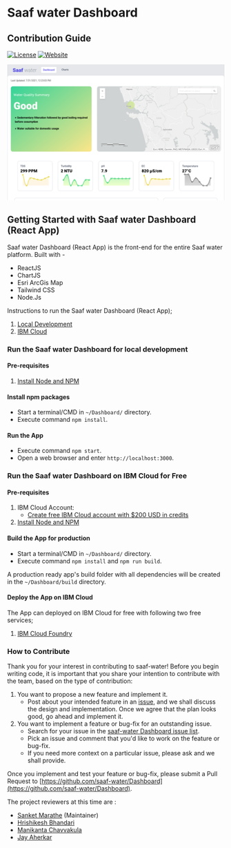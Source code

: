 # Saaf water Dashboard

## Contribution Guide

[![License](https://img.shields.io/badge/License-Apache2-blue.svg)](https://www.apache.org/licenses/LICENSE-2.0)
[![Website](https://img.shields.io/badge/View-Website-blue)](https://saaf-water.eu-gb.mybluemix.net/)

![Dashboard](./docs/images/Dashboard.png)

## Getting Started with Saaf water Dashboard (React App)

Saaf water Dashboard (React App) is the front-end for the entire Saaf water platform. Built with -

- ReactJS
- ChartJS
- Esri ArcGis Map
- Tailwind CSS
- Node.Js

Instructions to run the Saaf water Dashboard (React App);
1. [Local Development](#run-the-saaf-water-dashboard-for-local-development)
2. [IBM Cloud](#run-the-saaf-water-dashboard-on-ibm-cloud-for-free)

### Run the Saaf water Dashboard for local development
#### Pre-requisites
1. [Install Node and NPM](https://nodejs.org/en/download/)

#### Install npm packages
- Start a terminal/CMD in `~/Dashboard/` directory.
- Execute command `npm install`.

#### Run the App
- Execute command `npm start`.
- Open a web browser and enter `http://localhost:3000`.

### Run the Saaf water Dashboard on IBM Cloud for Free
#### Pre-requisites
1. IBM Cloud Account:
    - [Create free IBM Cloud account with $200 USD in credits](https://developer.ibm.com/callforcode/get-started/)
2. [Install Node and NPM](https://nodejs.org/en/download/)

#### Build the App for production
- Start a terminal/CMD in `~/Dashboard/` directory.
- Execute command `npm install` and `npm run build`.

A production ready app's build folder with all dependencies will be created in the `~/Dashboard/build` directory.

#### Deploy the App on IBM Cloud

The App can deployed on IBM Cloud for free with following two free services;
1. [IBM Cloud Foundry](./docs/IBM_CLOUD_FOUNDRY_DEPLOYMENT.md)


### How to Contribute

Thank you for your interest in contributing to saaf-water! Before you begin writing code, it is important that you share your intention to contribute with the team, based on the type of contribution:

1.  You want to propose a new feature and implement it.
    -   Post about your intended feature in an [issue](https://github.com/saaf-water/Dashboard/issues), and we shall discuss the design and implementation. Once we agree that the plan looks good, go ahead and implement it.
2.  You want to implement a feature or bug-fix for an outstanding issue.
    -   Search for your issue in the [saaf-water Dashboard issue list](https://github.com/saaf-water/Dashboard/issues).
    -   Pick an issue and comment that you'd like to work on the feature or bug-fix.
    -   If you need more context on a particular issue, please ask and we shall provide.

Once you implement and test your feature or bug-fix, please submit a Pull Request to [https://github.com/saaf-water/Dashboard](https://github.com/saaf-water/Dashboard).

The project reviewers at this time are :
- [Sanket Marathe](https://github.com/msanket9) (Maintainer)
- [Hrishikesh Bhandari](https://github.com/Hrishikesh24)
- [Manikanta Chavvakula](https://github.com/ManikantaChavvakula7)
- [Jay Aherkar](https://github.com/jehhhh) 